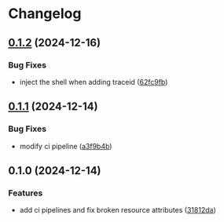 # Changelog

## [0.1.2](https://github.com/uptick/otel-ci/compare/v0.1.1...v0.1.2) (2024-12-16)


### Bug Fixes

* inject the shell when adding traceid ([62fc9fb](https://github.com/uptick/otel-ci/commit/62fc9fbabfbf86d7efa8519638a1e9155c540f90))

## [0.1.1](https://github.com/uptick/otel-ci/compare/v0.1.0...v0.1.1) (2024-12-14)


### Bug Fixes

* modify ci pipeline ([a3f9b4b](https://github.com/uptick/otel-ci/commit/a3f9b4b1b4972249886c0f446661063a1b83e721))

## 0.1.0 (2024-12-14)


### Features

* add ci pipelines and fix broken resource attributes ([31812da](https://github.com/uptick/otel-ci/commit/31812da23959e666f21eac33af92ba5eb6775fdd))
